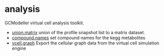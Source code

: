 ﻿# analysis

GCModeller virtual cell analysis toolkit.

+ [union.matrix](analysis/union.matrix.1) union of the profile snapshot list to a matrix dataset.
+ [compound.names](analysis/compound.names.1) set compound names for the kegg metabolites
+ [vcell.graph](analysis/vcell.graph.1) Export the cellular graph data from the virtual cell simulation engine
